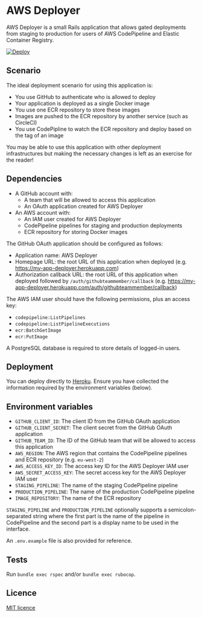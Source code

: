 # AWS Deployer

AWS Deployer is a small Rails application that allows gated deployments from staging to production for users of AWS CodePipeline and Elastic Container Registry.

[![Deploy](https://www.herokucdn.com/deploy/button.svg)](https://heroku.com/deploy)

## Scenario

The ideal deployment scenario for using this application is:

* You use GitHub to authenticate who is allowed to deploy
* Your application is deployed as a single Docker image
* You use one ECR repository to store these images
* Images are pushed to the ECR repository by another service (such as CircleCI)
* You use CodePipline to watch the ECR repository and deploy based on the tag of an image

You may be able to use this application with other deployment infrastructures but making the necessary changes is left as an exercise for the reader!

## Dependencies

* A GitHub account with:
  * A team that will be allowed to access this application
  * An OAuth application created for AWS Deployer
* An AWS account with:
  * An IAM user created for AWS Deployer
  * CodePipeline pipelines for staging and production deployments
  * ECR repository for storing Docker images

The GitHub OAuth application should be configured as follows:
  * Application name: AWS Deployer
  * Homepage URL: the root URL of this application when deployed (e.g. https://my-app-deployer.herokuapp.com)
  * Authorization callback URL: the root URL of this application when deployed followed by `/auth/githubteammember/callback` (e.g. https://my-app-deployer.herokuapp.com/auth/githubteammember/callback)

The AWS IAM user should have the following permissions, plus an access key:
  * `codepipeline:ListPipelines`
  * `codepipeline:ListPipelineExecutions`
  * `ecr:BatchGetImage`
  * `ecr:PutImage`

A PostgreSQL database is required to store details of logged-in users.

## Deployment

You can deploy directly to [Heroku](https://heroku.com/deploy). Ensure you have collected the information required by the environment variables (below).

## Environment variables

* `GITHUB_CLIENT_ID`: The client ID from the GitHub OAuth application
* `GITHUB_CLIENT_SECRET`: The client secret from the GitHub OAuth application
* `GITHUB_TEAM_ID`: The ID of the GitHub team that will be allowed to access this application
* `AWS_REGION`: The AWS region that contains the CodePipeline pipelines and ECR repository (e.g. `eu-west-2`)
* `AWS_ACCESS_KEY_ID`: The access key ID for the AWS Deployer IAM user
* `AWS_SECRET_ACCESS_KEY`: The secret access key for the AWS Deployer IAM user
* `STAGING_PIPELINE`: The name of the staging CodePipeline pipeline
* `PRODUCTION_PIPELINE`: The name of the production CodePipeline pipeline
* `IMAGE_REPOSITORY`: The name of the ECR repository

`STAGING_PIPELINE` and `PRODUCTION_PIPELINE` optionally supports a semicolon-separated string where the first part is the name of the pipeline in CodePipeline and the second part is a display name to be used in the interface.

An `.env.example` file is also provided for reference.

## Tests

Run `bundle exec rspec` and/or `bundle exec rubocop`.

## Licence

[MIT licence](LICENCE)
